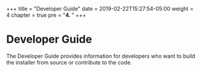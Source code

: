 +++
title = "Developer Guide"
date = 2019-02-22T15:27:54-05:00
weight = 4
chapter = true
pre = "<b>4. </b>"
+++

# Developer Guide

The Developer Guide provides information for developers who want to build the installer from source or contribute to the code.
